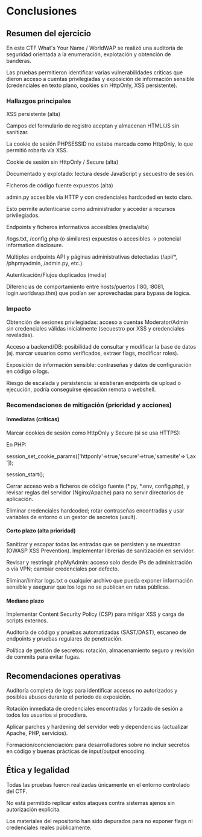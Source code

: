 # Conclusiones

## Resumen del ejercicio

En este CTF What's Your Name / WorldWAP se realizó una auditoría de seguridad orientada a la enumeración, explotación y obtención de banderas.

Las pruebas permitieron identificar varias vulnerabilidades críticas que dieron acceso a cuentas privilegiadas y exposición de información sensible (credenciales en texto plano, cookies sin HttpOnly, XSS persistente).

### Hallazgos principales

XSS persistente (alta)

Campos del formulario de registro aceptan y almacenan HTML/JS sin sanitizar.

La cookie de sesión PHPSESSID no estaba marcada como HttpOnly, lo que permitió robarla vía XSS.

Cookie de sesión sin HttpOnly / Secure (alta)

Documentado y explotado: lectura desde JavaScript y secuestro de sesión.

Ficheros de código fuente expuestos (alta)

admin.py accesible vía HTTP y con credenciales hardcoded en texto claro.

Esto permite autenticarse como administrador y acceder a recursos privilegiados.

Endpoints y ficheros informativos accesibles (media/alta)

/logs.txt, /config.php (o similares) expuestos o accesibles → potencial information disclosure.

Múltiples endpoints API y páginas administrativas detectadas (/api/*, /phpmyadmin, /admin.py, etc.).

Autenticación/Flujos duplicados (media)

Diferencias de comportamiento entre hosts/puertos (:80, :8081, login.worldwap.thm) que podían ser aprovechadas para bypass de lógica.

### Impacto

Obtención de sesiones privilegiadas: acceso a cuentas Moderator/Admin sin credenciales válidas inicialmente (secuestro por XSS y credenciales reveladas).

Acceso a backend/DB: posibilidad de consultar y modificar la base de datos (ej. marcar usuarios como verificados, extraer flags, modificar roles).

Exposición de información sensible: contraseñas y datos de configuración en código o logs.

Riesgo de escalada y persistencia: si existieran endpoints de upload o ejecución, podría conseguirse ejecución remota o webshell.

### Recomendaciones de mitigación (prioridad y acciones)

#### Inmediatas (críticas)

Marcar cookies de sesión como HttpOnly y Secure (si se usa HTTPS):

En PHP:

session_set_cookie_params(['httponly'=>true,'secure'=>true,'samesite'=>'Lax']);

session_start();


Cerrar acceso web a ficheros de código fuente (*.py, *.env, config.php), y revisar reglas del servidor (Nginx/Apache) para no servir directorios de aplicación.

Eliminar credenciales hardcoded; rotar contraseñas encontradas y usar variables de entorno o un gestor de secretos (vault).

#### Corto plazo (alta prioridad)

Sanitizar y escapar todas las entradas que se persisten y se muestran (OWASP XSS Prevention). Implementar librerías de sanitización en servidor.

Revisar y restringir phpMyAdmin: acceso solo desde IPs de administración o vía VPN; cambiar credenciales por defecto.

Eliminar/limitar logs.txt o cualquier archivo que pueda exponer información sensible y asegurar que los logs no se publican en rutas públicas.

#### Mediano plazo

Implementar Content Security Policy (CSP) para mitigar XSS y carga de scripts externos.

Auditoría de código y pruebas automatizadas (SAST/DAST), escaneo de endpoints y pruebas regulares de penetración.

Política de gestión de secretos: rotación, almacenamiento seguro y revisión de commits para evitar fugas.

## Recomendaciones operativas

Auditoría completa de logs para identificar accesos no autorizados y posibles abusos durante el periodo de exposición.

Rotación inmediata de credenciales encontradas y forzado de sesión a todos los usuarios si procediera.

Aplicar parches y hardening del servidor web y dependencias (actualizar Apache, PHP, servicios).

Formación/concienciación: para desarrolladores sobre no incluir secretos en código y buenas prácticas de input/output encoding.

## Ética y legalidad

Todas las pruebas fueron realizadas únicamente en el entorno controlado del CTF.

No está permitido replicar estos ataques contra sistemas ajenos sin autorización explícita.

Los materiales del repositorio han sido depurados para no exponer flags ni credenciales reales públicamente.
